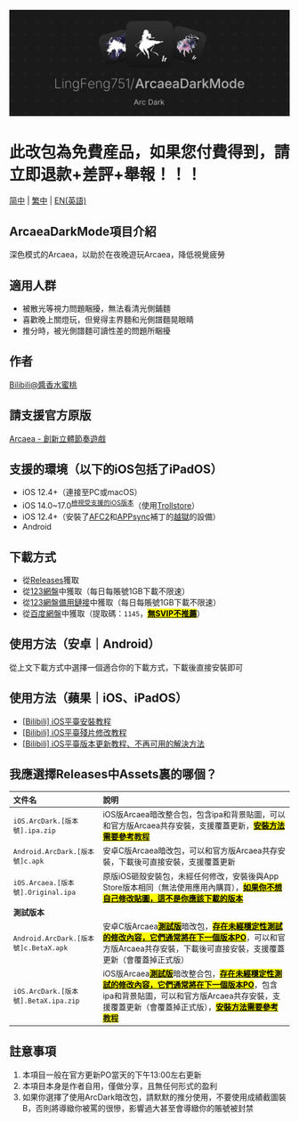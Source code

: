 ![image](ArcaeaDarkModeBanner.png)

# 此改包為免費産品，如果您付費得到，請立即退款+差評+舉報！！！

[简中](README.md) | [繁中](README_zh-Hant.md) | [EN(英語)](README_en-US.md)

## ArcaeaDarkMode項目介紹
深色模式的Arcaea，以助於在夜晚遊玩Arcaea，降低視覺疲勞

## 適用人群
* 被散光等視力問題睏擾，無法看清光側鋪麵  
* 喜歡晚上關燈玩，但覺得主界麵和光側譜麵晃眼睛  
* 推分時，被光側譜麵可讀性差的問題所睏擾

## 作者
[Bilibili@醬香水蜜桃](https://space.bilibili.com/1731112026)

## 請支援官方原版
[Arcaea - 創新立體節奏遊戲](https://arcaea.lowiro.com/)

## 支援的環境（以下的iOS包括了iPadOS）
* iOS 12.4+（連接至PC或macOS）
* iOS 14.0~17.0<sup>[檢視受支援的iOS版本](Trollstore_Support_Version.md)</sup>（使用[Trollstore](https://blog.6ziz.com/trollstore)）
* iOS 12.4+（安裝了[AFC2](https://www.i4.cn/news_detail_1623.html)和[APPsync](https://www.i4.cn/news_detail_21968.html)補丁的[越獄](https://www.i4.cn/index_search.action?type=3&model=1&k=%E8%B6%8A%E7%8B%B1)的設備）
* Android 

## 下載方式
* 從[Releases](https://github.com/LingFeng751/ArcaeaDarkMode/releases)獲取  
* 從[123網盤](https://www.123684.com/s/HOGzTd-WhG7H)中獲取（每日每賬號1GB下載不限速）  
* 從[123網盤備用鏈接](https://www.123865.com/s/HOGzTd-WhG7H)中獲取（每日每賬號1GB下載不限速）  
* 從[百度網盤](https://pan.baidu.com/s/1BI6dKJd5P8EG7FsV6eh_rA?pwd=1145)中獲取（提取碼：`1145`，<mark><ins>**無SVIP不推薦**</mark></ins>）

## 使用方法（安卓｜Android）
從上文下載方式中選擇一個適合你的下載方式，下載後直接安裝即可

## 使用方法（蘋果｜iOS、iPadOS）
* [[Bilibili] iOS平臺安裝教程](https://www.bilibili.com/video/BV1VrQtYgEQg/)  
* [[Bilibili] iOS平臺殘片修改教程](https://www.bilibili.com/video/BV1TCV1zZEYc/)
* [[Bilibili] iOS平臺版本更新教程、不再可用的解決方法](https://www.bilibili.com/video/BV1sTe8zfEM7/)

## 我應選擇Releases中Assets裏的哪個？
| 文件名 | 說明  |
|:------|:------|
| `iOS.ArcDark.[版本號].ipa.zip` | iOS版Arcaea暗改整合包，包含ipa和背景貼圖，可以和官方版Arcaea共存安裝，支援覆蓋更新，<mark><ins>**安裝方法需要參考[教程](https://www.bilibili.com/video/BV1VrQtYgEQg/)**</mark></ins> |
| `Android.ArcDark.[版本號]c.apk` | 安卓C版Arcaea暗改包，可以和官方版Arcaea共存安裝，下載後可直接安裝，支援覆蓋更新 |
| `iOS.Arcaea.[版本號].Original.ipa` | 原版iOS砸殼安裝包，未經任何修改，安裝後與App Store版本相同（無法使用應用內購買），<mark><ins>**如果你不想自己修改貼圖，這不是你應該下載的版本**</mark></ins> |
| **測試版本** |  |
| `Android.ArcDark.[版本號]c.BetaX.apk` | 安卓C版Arcaea<mark><ins>**測試版**</mark></ins>暗改包，<mark><ins>**存在未經穩定性測試的修改內容，它們通常將在下一個版本PO**</mark></ins>，可以和官方版Arcaea共存安裝，下載後可直接安裝，支援覆蓋更新（會覆蓋掉正式版） |
| `iOS.ArcDark.[版本號].BetaX.ipa.zip` | iOS版Arcaea<mark><ins>**測試版**</mark></ins>暗改整合包，<mark><ins>**存在未經穩定性測試的修改內容，它們通常將在下一個版本PO**</mark></ins>，包含ipa和背景貼圖，可以和官方版Arcaea共存安裝，支援覆蓋更新（會覆蓋掉正式版），<mark><ins>**安裝方法需要參考[教程](https://www.bilibili.com/video/BV1VrQtYgEQg/)**</mark></ins> |

## 註意事項
1. 本項目一般在官方更新PO當天的下午13:00左右更新  
2. 本項目本身是作者自用，僅做分享，且無任何形式的盈利  
3. 如果你選擇了使用ArcDark暗改包，請默默的推分使用，不要使用成績截圖裝B，否則將導緻你被罵的很慘，影響過大甚至會導緻你的賬號被封禁







